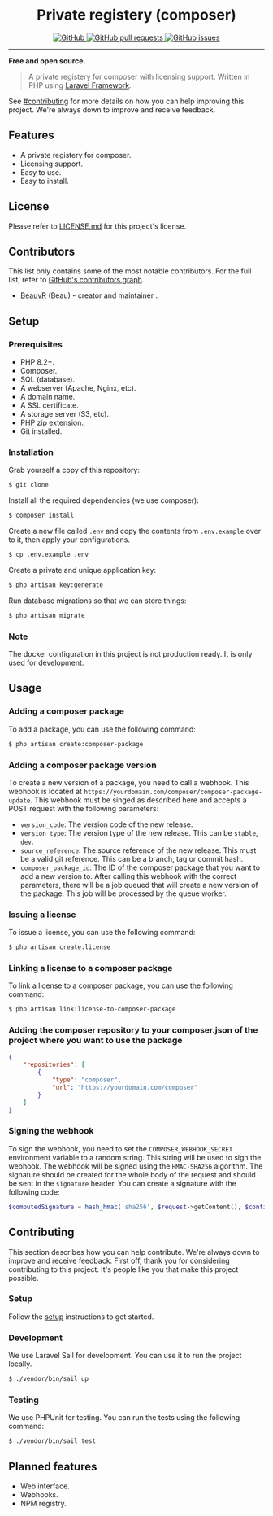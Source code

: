 <h1 align="center">
    Private registery (composer)
</h1>

<p align="center">
    <a href="https://github.com/BeauvR/registery/blob/main/LICENSE.md" target="blank">
        <img src="https://img.shields.io/github/license/BeauvR/registery" alt="GitHub">
    </a>
    <a href="https://github.com/BeauvR/registery/pulls" target="blank">
        <img src="https://img.shields.io/github/issues-pr/BeauvR/registery" alt="GitHub pull requests">
    </a>
    <a href="https://github.com/BeauvR/registery/issues" target="blank">
        <img src="https://img.shields.io/github/issues/BeauvR/registery" alt="GitHub issues">
    </a>
</p>

<hr>

<strong>Free and open source.</strong>

> A private registery for composer with licensing support. Written in PHP using [Laravel Framework](https://laravel.com/).

See [#contributing](#Contributing) for more details on how you can help improving this project. We're always down to improve and receive feedback.

## Features
* A private registery for composer.
* Licensing support.
* Easy to use.
* Easy to install.

## License
Please refer to [LICENSE.md](https://github.com/BeauvR/registery/blob/main/LICENSE.md) for this project's license.

## Contributors
This list only contains some of the most notable contributors. For the full list, refer to [GitHub's contributors graph](https://github.com/BeauvR/registery/graphs/contributors).
* [BeauvR](https://github.com/BeauvR) (Beau) - creator and maintainer .

## Setup
### Prerequisites
* PHP 8.2+.
* Composer.
* SQL (database).
* A webserver (Apache, Nginx, etc).
* A domain name.
* A SSL certificate.
* A storage server (S3, etc).
* PHP zip extension.
* Git installed.

### Installation
Grab yourself a copy of this repository:
```bash
$ git clone
```

Install all the required dependencies (we use composer):
```bash
$ composer install
```

Create a new file called ``.env`` and copy the contents from ``.env.example`` over to it, then apply your configurations.
```bash
$ cp .env.example .env
```

Create a private and unique application key:
```bash
$ php artisan key:generate
```

Run database migrations so that we can store things:
```bash
$ php artisan migrate
```

### Note
The docker configuration in this project is not production ready. It is only used for development.

## Usage

### Adding a composer package
To add a package, you can use the following command:
```bash
$ php artisan create:composer-package
```

### Adding a composer package version
To create a new version of a package, you need to call a webhook. This webhook is located at ``https://yourdomain.com/composer/composer-package-update``. This webhook must be singed as described here and accepts a POST request with the following parameters:
* ``version_code``: The version code of the new release.
* ``version_type``: The version type of the new release. This can be ``stable``, ``dev``.
* ``source_reference``: The source reference of the new release. This must be a valid git reference. This can be a branch, tag or commit hash.
* ``composer_package_id``: The ID of the composer package that you want to add a new version to.
After calling this webhook with the correct parameters, there will be a job queued that will create a new version of the package. This job will be processed by the queue worker.

### Issuing a license
To issue a license, you can use the following command:
```bash
$ php artisan create:license
```

### Linking a license to a composer package
To link a license to a composer package, you can use the following command:
```bash
$ php artisan link:license-to-composer-package
```

### Adding the composer repository to your composer.json of the project where you want to use the package
```json
{
    "repositories": [
        {
            "type": "composer",
            "url": "https://yourdomain.com/composer"
        }
    ]
}
```

### Signing the webhook
To sign the webhook, you need to set the ``COMPOSER_WEBHOOK_SECRET`` environment variable to a random string. This string will be used to sign the webhook. The webhook will be signed using the ``HMAC-SHA256`` algorithm. The signature should be created for the whole body of the request and should be sent in the `signature` header. You can create a signature with the following code:
```PHP
$computedSignature = hash_hmac('sha256', $request->getContent(), $configuredSigningSecret);
```

## Contributing
This section describes how you can help contribute. We're always down to improve and receive feedback.
First off, thank you for considering contributing to this project. It's people like you that make this project possible.

### Setup 
Follow the [setup](#Setup) instructions to get started.

### Development
We use Laravel Sail for development. You can use it to run the project locally. 
```bash
$ ./vendor/bin/sail up
```

### Testing
We use PHPUnit for testing. You can run the tests using the following command:
```bash
$ ./vendor/bin/sail test
```

## Planned features
* Web interface.
* Webhooks.
* NPM registry.